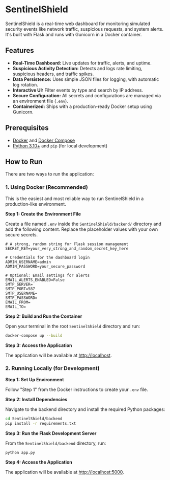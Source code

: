 # SentinelShield

SentinelShield is a real-time web dashboard for monitoring simulated security events like network traffic, suspicious requests, and system alerts. It's built with Flask and runs with Gunicorn in a Docker container.

## Features

- **Real-Time Dashboard:** Live updates for traffic, alerts, and uptime.
- **Suspicious Activity Detection:** Detects and logs rate limiting, suspicious headers, and traffic spikes.
- **Data Persistence:** Uses simple JSON files for logging, with automatic log rotation.
- **Interactive UI:** Filter events by type and search by IP address.
- **Secure Configuration:** All secrets and configurations are managed via an environment file (`.env`).
- **Containerized:** Ships with a production-ready Docker setup using Gunicorn.

## Prerequisites

- [Docker](https://www.docker.com/get-started) and [Docker Compose](https://docs.docker.com/compose/install/)
- [Python 3.10+](https://www.python.org/downloads/) and `pip` (for local development)

## How to Run

There are two ways to run the application:

### 1. Using Docker (Recommended)

This is the easiest and most reliable way to run SentinelShield in a production-like environment.

**Step 1: Create the Environment File**

Create a file named `.env` inside the `SentinelShield/backend/` directory and add the following content. Replace the placeholder values with your own secure secrets.

```env
# A strong, random string for Flask session management
SECRET_KEY=your_very_strong_and_random_secret_key_here

# Credentials for the dashboard login
ADMIN_USERNAME=admin
ADMIN_PASSWORD=your_secure_password

# Optional: Email settings for alerts
EMAIL_ALERTS_ENABLED=False
SMTP_SERVER=
SMTP_PORT=587
SMTP_USERNAME=
SMTP_PASSWORD=
EMAIL_FROM=
EMAIL_TO=
```

**Step 2: Build and Run the Container**

Open your terminal in the root `SentinelShield` directory and run:

```bash
docker-compose up --build
```

**Step 3: Access the Application**

The application will be available at [http://localhost](http://localhost).

### 2. Running Locally (for Development)

**Step 1: Set Up Environment**

Follow "Step 1" from the Docker instructions to create your `.env` file.

**Step 2: Install Dependencies**

Navigate to the backend directory and install the required Python packages:

```bash
cd SentinelShield/backend
pip install -r requirements.txt
```

**Step 3: Run the Flask Development Server**

From the `SentinelShield/backend` directory, run:

```bash
python app.py
```

**Step 4: Access the Application**

The application will be available at [http://localhost:5000](http://localhost:5000).